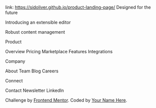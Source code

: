 link: https://sidoliver.github.io/product-landing-page/
Designed for the future


  Introducing an extensible editor
  

  Robust content management


  
  
  
 

 


  Product

  Overview
  Pricing
  Marketplace
  Features
  Integrations

  Company

  About
  Team
  Blog
  Careers

  Connect
  
  Contact
  Newsletter
  LinkedIn

  <div class="attribution">
    Challenge by <a href="https://www.frontendmentor.io?ref=challenge" target="_blank">Frontend Mentor</a>. 
    Coded by <a href="#">Your Name Here</a>.
  </div>